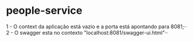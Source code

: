 # people-service

1 - O context da aplicação está vazio e a porta está apontando para 8081;··
2 - O swagger esta no contexto "localhost:8081/swagger-ui.html"··
